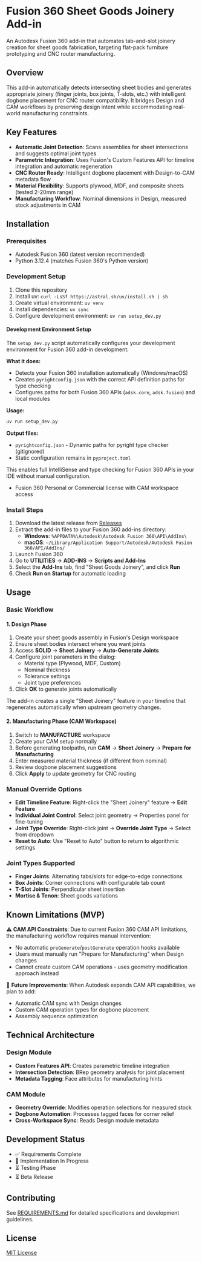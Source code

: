 # Fusion 360 Sheet Goods Joinery Add-in

An Autodesk Fusion 360 add-in that automates tab-and-slot joinery creation for sheet goods fabrication, targeting flat-pack furniture prototyping and CNC router manufacturing.

## Overview

This add-in automatically detects intersecting sheet bodies and generates appropriate joinery (finger joints, box joints, T-slots, etc.) with intelligent dogbone placement for CNC router compatibility. It bridges Design and CAM workflows by preserving design intent while accommodating real-world manufacturing constraints.

## Key Features

- **Automatic Joint Detection**: Scans assemblies for sheet intersections and suggests optimal joint types
- **Parametric Integration**: Uses Fusion's Custom Features API for timeline integration and automatic regeneration
- **CNC Router Ready**: Intelligent dogbone placement with Design-to-CAM metadata flow
- **Material Flexibility**: Supports plywood, MDF, and composite sheets (tested 2-20mm range)
- **Manufacturing Workflow**: Nominal dimensions in Design, measured stock adjustments in CAM

## Installation

### Prerequisites
- Autodesk Fusion 360 (latest version recommended)
- Python 3.12.4 (matches Fusion 360's Python version)

### Development Setup
1. Clone this repository
2. Install uv: `curl -LsSf https://astral.sh/uv/install.sh | sh`
3. Create virtual environment: `uv venv`
4. Install dependencies: `uv sync`
5. Configure development environment: `uv run setup_dev.py`

#### Development Environment Setup

The `setup_dev.py` script automatically configures your development environment for Fusion 360 add-in development:

**What it does:**
- Detects your Fusion 360 installation automatically (Windows/macOS)
- Creates `pyrightconfig.json` with the correct API definition paths for type checking
- Configures paths for both Fusion 360 APIs (`adsk.core`, `adsk.fusion`) and local modules

**Usage:**
```bash
uv run setup_dev.py
```

**Output files:**
- `pyrightconfig.json` - Dynamic paths for pyright type checker (gitignored)
- Static configuration remains in `pyproject.toml`

This enables full IntelliSense and type checking for Fusion 360 APIs in your IDE without manual configuration.
- Fusion 360 Personal or Commercial license with CAM workspace access

### Install Steps
1. Download the latest release from [Releases](../../releases)
2. Extract the add-in files to your Fusion 360 add-ins directory:
   - **Windows**: `%APPDATA%\Autodesk\Autodesk Fusion 360\API\AddIns\`
   - **macOS**: `~/Library/Application Support/Autodesk/Autodesk Fusion 360/API/AddIns/`
3. Launch Fusion 360
4. Go to **UTILITIES** → **ADD-INS** → **Scripts and Add-Ins**
5. Select the **Add-Ins** tab, find "Sheet Goods Joinery", and click **Run**
6. Check **Run on Startup** for automatic loading

## Usage

### Basic Workflow

#### 1. Design Phase
1. Create your sheet goods assembly in Fusion's Design workspace
2. Ensure sheet bodies intersect where you want joints
3. Access **SOLID** → **Sheet Joinery** → **Auto-Generate Joints**
4. Configure joint parameters in the dialog:
   - Material type (Plywood, MDF, Custom)
   - Nominal thickness
   - Tolerance settings
   - Joint type preferences
5. Click **OK** to generate joints automatically

The add-in creates a single "Sheet Joinery" feature in your timeline that regenerates automatically when upstream geometry changes.

#### 2. Manufacturing Phase (CAM Workspace)
1. Switch to **MANUFACTURE** workspace
2. Create your CAM setup normally
3. Before generating toolpaths, run **CAM** → **Sheet Joinery** → **Prepare for Manufacturing**
4. Enter measured material thickness (if different from nominal)
5. Review dogbone placement suggestions
6. Click **Apply** to update geometry for CNC routing

### Manual Override Options

- **Edit Timeline Feature**: Right-click the "Sheet Joinery" feature → **Edit Feature**
- **Individual Joint Control**: Select joint geometry → Properties panel for fine-tuning
- **Joint Type Override**: Right-click joint → **Override Joint Type** → Select from dropdown
- **Reset to Auto**: Use "Reset to Auto" button to return to algorithmic settings

### Joint Types Supported

- **Finger Joints**: Alternating tabs/slots for edge-to-edge connections
- **Box Joints**: Corner connections with configurable tab count
- **T-Slot Joints**: Perpendicular sheet insertion
- **Mortise & Tenon**: Sheet goods variations

## Known Limitations (MVP)

⚠️ **CAM API Constraints**: Due to current Fusion 360 CAM API limitations, the manufacturing workflow requires manual intervention:
- No automatic `preGenerate`/`postGenerate` operation hooks available
- Users must manually run "Prepare for Manufacturing" when Design changes
- Cannot create custom CAM operations - uses geometry modification approach instead

🔄 **Future Improvements**: When Autodesk expands CAM API capabilities, we plan to add:
- Automatic CAM sync with Design changes
- Custom CAM operation types for dogbone placement
- Assembly sequence optimization

## Technical Architecture

### Design Module
- **Custom Features API**: Creates parametric timeline integration
- **Intersection Detection**: BRep geometry analysis for joint placement
- **Metadata Tagging**: Face attributes for manufacturing hints

### CAM Module  
- **Geometry Override**: Modifies operation selections for measured stock
- **Dogbone Automation**: Processes tagged faces for corner relief
- **Cross-Workspace Sync**: Reads Design module metadata

## Development Status

- ✅ Requirements Complete
- 🔄 Implementation In Progress
- ⏳ Testing Phase
- ⏳ Beta Release

## Contributing

See [REQUIREMENTS.md](./REQUIREMENTS.md) for detailed specifications and development guidelines.

## License

[MIT License](./LICENSE)
